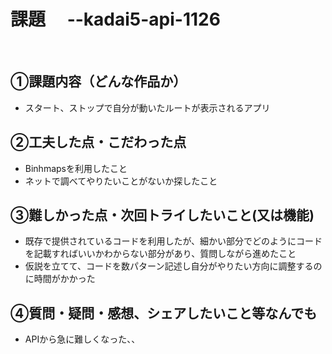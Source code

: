 
# 課題　 --kadai5-api-1126
​
## ①課題内容（どんな作品か）
- スタート、ストップで自分が動いたルートが表示されるアプリ
​
## ②工夫した点・こだわった点
- Binhmapsを利用したこと
- ネットで調べてやりたいことがないか探したこと
​
## ③難しかった点・次回トライしたいこと(又は機能)
- 既存で提供されているコードを利用したが、細かい部分でどのようにコードを記載すればいいかわからない部分があり、質問しながら進めたこと
- 仮説を立てて、コードを数パターン記述し自分がやりたい方向に調整するのに時間がかかった

## ④質問・疑問・感想、シェアしたいこと等なんでも
- APIから急に難しくなった、、
